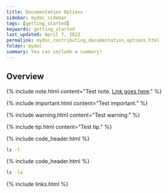 ```yaml
---
title: Documentation Options
sidebar: mydoc_sidebar
tags: [getting_started]
keywords: getting_started
last_updated: April 7, 2022
permalink: mydoc_contributing_documentation_options.html
folder: mydoc
summary: You can include a summary!
---
```


## Overview
{% include note.html content="Test note. <a href='https://cmu-cloud-lab.github.io/index.html'>Link goes here</a>." %}

{% include important.html content="Test important." %}

{% include warning.html content="Test warning." %}

{% include tip.html content="Test tip." %}



{% include code_header.html %}
```bash
ls -l
```

{% include code_header.html %}
```bash
ls -la
```

{% include links.html %}
